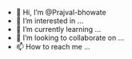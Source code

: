 - 👋 Hi, I’m @Prajval-bhowate
- 👀 I’m interested in ...
- 🌱 I’m currently learning ...
- 💞️ I’m looking to collaborate on ...
- 📫 How to reach me ...

<!---
Prajval-bhowate/Prajval-bhowate is a ✨ special ✨ repository because its `README.md` (this file) appears on your GitHub profile.
You can click the Preview link to take a look at your changes.
--->
